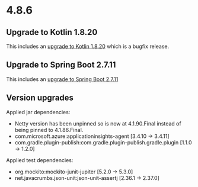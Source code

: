 # 4.8.6

## Upgrade to Kotlin 1.8.20

This includes an [upgrade to Kotlin 1.8.20](https://github.com/JetBrains/kotlin/releases/tag/v1.8.20) which is a bugfix release.

## Upgrade to Spring Boot 2.7.11

This includes an [upgrade to Spring Boot 2.7.11](https://github.com/spring-projects/spring-boot/releases/tag/v2.7.11)

## Version upgrades

Applied jar dependencies:
- Netty version has been unpinned so is now at 4.1.90.Final instead of being pinned to 4.1.86.Final.
- com.microsoft.azure:applicationinsights-agent [3.4.10 -> 3.4.11]
- com.gradle.plugin-publish:com.gradle.plugin-publish.gradle.plugin [1.1.0 -> 1.2.0]

Applied test dependencies:
- org.mockito:mockito-junit-jupiter [5.2.0 -> 5.3.0]
- net.javacrumbs.json-unit:json-unit-assertj [2.36.1 -> 2.37.0]
